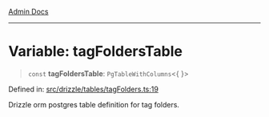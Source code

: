 [Admin Docs](/)

***

# Variable: tagFoldersTable

> `const` **tagFoldersTable**: `PgTableWithColumns`\<\{ \}\>

Defined in: [src/drizzle/tables/tagFolders.ts:19](https://github.com/Sourya07/talawa-api/blob/4e4298c85a0d2c28affa824f2aab7ec32b5f3ac5/src/drizzle/tables/tagFolders.ts#L19)

Drizzle orm postgres table definition for tag folders.

